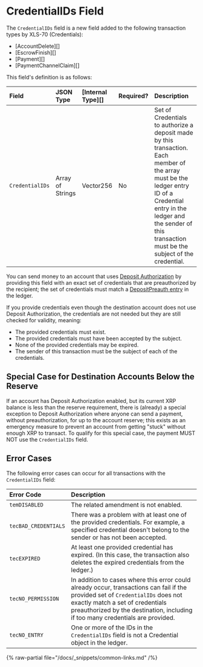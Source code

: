 # CredentialIDs Field

The `CredentialIDs` field is a new field added to the following transaction types by XLS-70 (Credentials):

- [AccountDelete][]
- [EscrowFinish][]
- [Payment][]
- [PaymentChannelClaim][]

This field's definition is as follows:

| Field           | JSON Type        | [Internal Type][] | Required? | Description |
|:----------------|:-----------------|:------------------|:----------|:------------|
| `CredentialIDs` | Array of Strings | Vector256 | No | Set of Credentials to authorize a deposit made by this transaction. Each member of the array must be the ledger entry ID of a Credential entry in the ledger and the sender of this transaction must be the subject of the credential. |

You can send money to an account that uses [Deposit Authorization](https://xrpl.org/docs/concepts/accounts/depositauth) by providing this field with an exact set of credentials that are preauthorized by the recipient; the set of credentials must match a [DepositPreauth entry](./depositpreauth-entry.md) in the ledger.

If you provide credentials even though the destination account does not use Deposit Authorization, the credentials are not needed but they are still checked for validity, meaning:

- The provided credentials must exist.
- The provided credentials must have been accepted by the subject.
- None of the provided credentials may be expired.
- The sender of this transaction must be the subject of each of the credentials.

## Special Case for Destination Accounts Below the Reserve

If an account has Deposit Authorization enabled, but its current XRP balance is less than the reserve requirement, there is (already) a special exception to Deposit Authorization where anyone can send a payment, without preauthorization, for up to the account reserve; this exists as an emergency measure to prevent an account from getting "stuck" without enough XRP to transact. To qualify for this special case, the payment MUST NOT use the `CredentialIDs` field.

## Error Cases

The following error cases can occur for all transactions with the `CredentialIDs` field:

| Error Code | Description |
|:-----------|:------------|
| `temDISABLED` | The related amendment is not enabled. |
| `tecBAD_CREDENTIALS` | There was a problem with at least one of the provided credentials. For example, a specified credential doesn't belong to the sender or has not been accepted. |
| `tecEXPIRED` | At least one provided credential has expired. (In this case, the transaction also deletes the expired credentials from the ledger.) |
| `tecNO_PERMISSION` | In addition to cases where this error could already occur, transactions can fail if the provided set of `CredentialIDs` does not exactly match a set of credentials preauthorized by the destination, including if too many credentials are provided. |
| `tecNO_ENTRY` | One or more of the IDs in the `CredentialIDs` field is not a Credential object in the ledger. |


{% raw-partial file="/docs/_snippets/common-links.md" /%}
